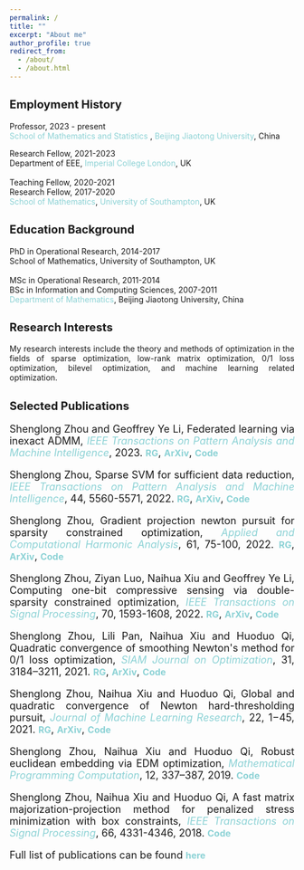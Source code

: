 ```yaml
---
permalink: /
title: ""
excerpt: "About me"
author_profile: true
redirect_from: 
  - /about/
  - /about.html
---
```


<style>
a:link {
  text-decoration: none;
}

a:visited {
  text-decoration: none;
}

a:hover {
  text-decoration: underline;
}

a:active {
  text-decoration: underline;
}
</style>


<b style="font-size:20px">Employment History</b>
---
Professor, 2023 - present <br>
<a style="color:#8cd2d5" href='http://soms.bjtu.edu.cn/' target="_blank">School of Mathematics and Statistics </a>, <a style="color:#8cd2d5" href='https://www.bjtu.edu.cn/' target="_blank">Beijing Jiaotong University</a>, China 

Research Fellow, 2021-2023 <br>
<a href='https://www.imperial.ac.uk/electrical-engineering' target="_blank">Department of EEE</a>,
<a style="color:#8cd2d5" href='https://www.imperial.ac.uk/' target="_blank">Imperial College London</a>, UK <br>
<br>
Teaching Fellow, 2020-2021 <br>
Research Fellow, 2017-2020 <br>
<a style="color:#8cd2d5" href='https://www.southampton.ac.uk/maths' target="_blank">School of Mathematics</a>, <a style="color:#8cd2d5" href='https://www.southampton.ac.uk/' target="_blank">University of Southampton</a>, UK <br>


<b style="font-size:20px">Education Background</b>
---
PhD in  Operational Research, 2014-2017 <br>
School of Mathematics, University of Southampton, UK <br>
<br>
MSc in Operational Research, 2011-2014 <br>
BSc in Information and Computing Sciences, 2007-2011 <br>
<a style="color:#8cd2d5" href='http://en.sci.njtu.edu.cn/Department/DepartmentofMathematics/index.htm' target="_blank">Department of Mathematics</a>, Beijing Jiaotong University, China 



<b style="font-size:20px">Research Interests</b> 
---

<p><div style="text-align:justify;"> 
My research interests include the theory and methods of optimization in the fields of sparse optimization,  low-rank matrix optimization, 0/1 loss optimization, bilevel
  optimization, and machine learning related optimization. </div></p> 


<b style="font-size:20px">Selected Publications</b>
---

<font size=4>
<div style="text-align:justify"> 
  
Shenglong Zhou and Geoffrey Ye Li, Federated learning via inexact ADMM,
<a style="font-style: italic; color:#8cd2d5"  href="https://ieeexplore.ieee.org/document/10040221" target="_blank">IEEE Transactions on Pattern Analysis and Machine Intelligence</a>, 2023. 
<a style="font-size: 16px; font-weight: bold;color:#8cd2d5" href="https://www.researchgate.net/publication/360164168" target="_blank">RG</a>,
<a style="font-size: 16px; font-weight: bold;color:#8cd2d5" href="https://arxiv.org/abs/2204.10607" target="_blank">ArXiv</a>, 
<a style="font-size: 16px; font-weight: bold;color:#8cd2d5" href="https://github.com/ShenglongZhou/FedADMM" target="_blank">Code</a>
 <p style="line-height: 1;"></p>
  
Shenglong Zhou, Sparse SVM for sufficient data reduction, 
<a style="font-style: italic; color:#8cd2d5" href="https://ieeexplore.ieee.org/document/9415153" target="_blank">IEEE Transactions on Pattern Analysis and Machine Intelligence</a>, 44, 5560-5571, 2022. 
<a style="font-size: 16px; font-weight: bold;color:#8cd2d5" href="https://www.researchgate.net/publication/351035522" target="_blank">RG</a>,
<a style="font-size: 16px; font-weight: bold;color:#8cd2d5" href="https://arxiv.org/abs/2005.13771" target="_blank">ArXiv</a>,
<a style="font-size: 16px; font-weight: bold;color:#8cd2d5" href="https://github.com/ShenglongZhou/NSSVM" target="_blank">Code</a> 
<p style="line-height: 1;"></p>
  
Shenglong Zhou, Gradient projection newton pursuit for sparsity constrained optimization, 
<a style="font-style: italic; color:#8cd2d5" href="https://doi.org/10.1016/j.acha.2022.06.002" target="_blank">Applied and Computational Harmonic Analysis</a>, 61, 75-100, 2022. 
<a style="font-size: 16px; font-weight: bold;color:#8cd2d5" href="https://www.researchgate.net/publication/360476606" target="_blank">RG</a>,
<a style="font-size: 16px; font-weight: bold;color:#8cd2d5" href="https://arxiv.org/abs/2205.04580" target="_blank">ArXiv</a>,
<a style="font-size: 16px; font-weight: bold;color:#8cd2d5" href="https://github.com/ShenglongZhou/GPNP" target="_blank">Code</a> 
<p style="line-height: 1;"></p>
  
 Shenglong Zhou, Ziyan Luo, Naihua Xiu and Geoffrey Ye Li, Computing one-bit compressive sensing via double-sparsity constrained optimization, 
<a style="font-style: italic; color:#8cd2d5" href="https://ieeexplore.ieee.org/document/9729395" target="_blank">IEEE Transactions on Signal Processing</a>, 70, 1593-1608, 2022.
<a style="font-size: 16px; font-weight: bold;color:#8cd2d5" href="https://www.researchgate.net/publication/348371863" target="_blank">RG</a>,
<a style="font-size: 16px; font-weight: bold;color:#8cd2d5" href="https://arxiv.org/abs/2101.03599" target="_blank">ArXiv</a>,
<a style="font-size: 16px; font-weight: bold;color:#8cd2d5" href="https://github.com/ShenglongZhou/GPSP" target="_blank">Code</a> 
<p style="line-height: 1;"></p>
  
Shenglong Zhou, Lili Pan, Naihua Xiu and Huoduo Qi, Quadratic convergence of smoothing Newton's method for 0/1 loss optimization, 
<a style="font-style: italic; color:#8cd2d5" href="https://epubs.siam.org/doi/abs/10.1137/21M1409445" target="_blank">SIAM Journal on Optimization</a>, 31, 3184–3211, 2021. 
<a style="font-size: 16px; font-weight: bold;color:#8cd2d5" href="https://www.researchgate.net/publication/354744779" target="_blank">RG</a>,
<a style="font-size: 16px; font-weight: bold;color:#8cd2d5" href="https://arxiv.org/abs/2103.14987" target="_blank">ArXiv</a>,
<a style="font-size: 16px; font-weight: bold;color:#8cd2d5" href="https://github.com/ShenglongZhou/NM01" target="_blank">Code</a>
<p style="line-height: 1;"></p>
  
Shenglong Zhou, Naihua Xiu and Huoduo Qi, Global and quadratic convergence of Newton hard-thresholding pursuit, 
<a style="font-style: italic; color:#8cd2d5" href="https://jmlr.org/papers/v22/19-026.html" target="_blank">Journal of Machine Learning Research</a>, 22, 1−45, 2021. 
<a style="font-size: 16px; font-weight: bold;color:#8cd2d5" href="https://www.researchgate.net/publication/330224407" target="_blank">RG</a>, 
<a style="font-size: 16px; font-weight: bold;color:#8cd2d5" href="https://arxiv.org/abs/1901.02763" target="_blank">ArXiv</a>, 
<a style="font-size: 16px; font-weight: bold;color:#8cd2d5" href="https://github.com/ShenglongZhou/NHTPver2" target="_blank">Code</a>
<p style="line-height: 1;"></p>
  
Shenglong Zhou, Naihua Xiu and Huoduo Qi, Robust euclidean embedding via EDM optimization,
<a style="font-style: italic; color:#8cd2d5"  href="https://link.springer.com/article/10.1007/s12532-019-00168-0" target="_blank">Mathematical Programming Computation</a>, 12, 337–387, 2019. 
<a style="font-size: 16px; font-weight: bold;color:#8cd2d5" href="https://github.com/ShenglongZhou/PREEEDM" target="_blank">Code</a> 
<p style="line-height: 1;"></p>

Shenglong Zhou, Naihua Xiu and Huoduo Qi, A fast matrix majorization-projection method for penalized stress minimization with box constraints, 
<a style="font-style: italic; color:#8cd2d5"   href="https://ieeexplore.ieee.org/document/8399531" target="_blank">IEEE Transactions on Signal Processing</a>, 66, 4331-4346, 2018. 
<a style="font-size: 16px; font-weight: bold;color:#8cd2d5" href="https://github.com/ShenglongZhou/SQREDM" target="_blank">Code</a>
<p style="line-height: 1;"></p>
  
Full list of publications can be found
<a style="font-size: 16px; font-weight: bold; color:#8cd2d5"  href="https://shenglongzhou.github.io/publications/" target="_blank">here</a>
  
</div>
</font> 


<!---
<p><div style="text-align:justify"> 
 For sparse  optimization, several first-order methods <a style="font-size: 16px; font-weight: bold; color:#8cd2d5" href="https://github.com/ShenglongZhou/MIRL1" target="_blank">MIRL1</a>, <a style="font-size: 16px; font-weight: bold; color:#8cd2d5" href="https://github.com/ShenglongZhou/IIHT" target="_blank">IIHT</a> and <a style="font-size: 16px; font-weight: bold; color:#8cd2d5" href="https://github.com/ShenglongZhou/HTPCP" target="_blank">HTPCP</a>, and second-order methods  <a style="font-size: 16px; font-weight: bold; color:#8cd2d5" href="https://github.com/ShenglongZhou/NHTPver2" target="_blank">NHTP</a>, <a style="font-size: 16px; font-weight: bold; color:#8cd2d5" href="https://github.com/ShenglongZhou/NHTPver2" target="_blank">NL0R</a> and <a style="font-size: 16px; font-weight: bold; color:#8cd2d5" href="https://github.com/ShenglongZhou/NHTPver2" target="_blank">NSSVM</a>, have been developed to solve the compressed sensing, logistic regression, linear complementarity problems, support vector machines, and etc.  
</div></p>

<p><div style="text-align:justify">
For Euclidean distance matrix optimization, the majorization techniques were adopted to design competitively fast algorithms packaged into two solvers <a style="font-size: 16px; font-weight: bold; color:#8cd2d5" href="https://github.com/ShenglongZhou/PREEEDM" target="_blank">PREEEDM</a> and <a style="font-size: 16px; font-weight: bold;  color:#8cd2d5" href="https://github.com/ShenglongZhou/SQREDM" target="_blank">SQREDM</a>. 
</div></p>

 <p><div style="text-align:justify">
 For bilevel optimization, a Matlab-based <a style="font-size: 16px; font-weight: bold; color:#8cd2d5" href="https://biopt.github.io/" target="_blank">BiOpt Toolbox</a> has been created, aiming at providing a platform on which users can test a wide range collection of bilevel optimization examples from <a style="font-size: 16px; font-weight: bold; color:#8cd2d5" href="https://biopt.github.io/" target="_blank">BOLIBver2</a> through three self-provided solvers and several useful tools. 
</div></p>

--->
